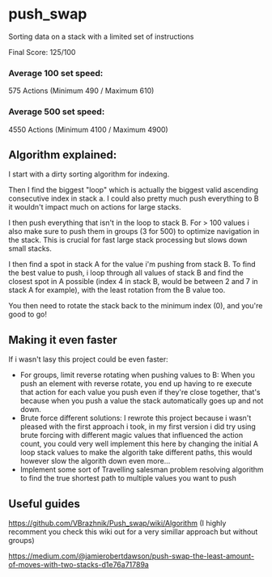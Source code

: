 # push_swap
Sorting data on a stack with a limited set of instructions

Final Score: 125/100

### Average 100 set speed:
575 Actions (Minimum 490 / Maximum 610)

### Average 500 set speed:
4550 Actions (Minimum 4100 / Maximum 4900)

## Algorithm explained:
I start with a dirty sorting algorithm for indexing.

Then I find the biggest "loop" which is actually the biggest valid ascending consecutive index in stack a. I could also pretty much push everything to B it wouldn't impact much on actions for large stacks.

I then push everything that isn't in the loop to stack B. For > 100 values i also make sure to push them in groups (3 for 500) to optimize navigation in the stack. This is crucial for fast large stack processing but slows down small stacks.

I then find a spot in stack A for the value i'm pushing from stack B. To find the best value to push, i loop through all values of stack B and find the closest spot in A possible (index 4 in stack B, would be between 2 and 7 in stack A for example), with the least rotation from the B value too.

You then need to rotate the stack back to the minimum index (0), and you're good to go!

## Making it even faster
If i wasn't lasy this project could be even faster:
- For groups, limit reverse rotating when pushing values to B: When you push an element with reverse rotate, you end up having to re execute that action for each value you push even if they're close together, that's because when you push a value the stack automatically goes up and not down.
- Brute force different solutions: I rewrote this project because i wasn't pleased with the first approach i took, in my first version i did try using brute forcing with different magic values that influenced the action count, you could very well implement this here by changing the initial A loop stack values to make the algorith take different paths, this would however slow the algorith down even more...
- Implement some sort of Travelling salesman problem resolving algorithm to find the true shortest path to multiple values you want to push

## Useful guides
https://github.com/VBrazhnik/Push_swap/wiki/Algorithm (I highly recomment you check this wiki out for a very simillar approach but without groups)

https://medium.com/@jamierobertdawson/push-swap-the-least-amount-of-moves-with-two-stacks-d1e76a71789a
